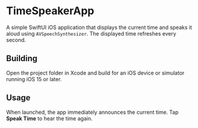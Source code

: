 # TimeSpeakerApp

A simple SwiftUI iOS application that displays the current time and speaks it aloud using `AVSpeechSynthesizer`. The displayed time refreshes every second.

## Building

Open the project folder in Xcode and build for an iOS device or simulator running iOS 15 or later.

## Usage

When launched, the app immediately announces the current time. Tap **Speak Time** to hear the time again.

